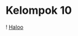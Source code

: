 # Kelompok 10
! [Haloo](https://github.com/RizkyFirmansyah-com/-image/blob/main/Cuplikan%20layar%202024-10-17%20184042.png)
